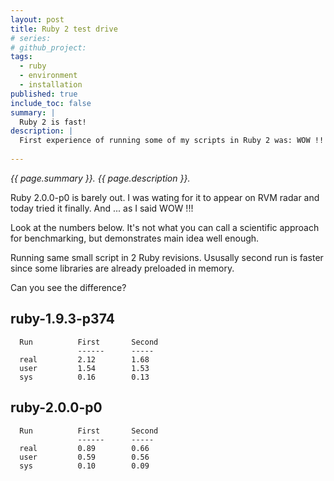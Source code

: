 ```yaml
---
layout: post
title: Ruby 2 test drive
# series: 
# github_project: 
tags:
  - ruby
  - environment
  - installation
published: true
include_toc: false
summary: |
  Ruby 2 is fast!
description: |
  First experience of running some of my scripts in Ruby 2 was: WOW !!!
  
---
```


<em>{{ page.summary }}. {{ page.description }}.</em>

Ruby 2.0.0-p0 is barely out. I was wating for it to appear on RVM radar and today tried it finally. And ... as I said WOW !!!

Look at the numbers below. It's not what you can call a scientific approach for benchmarking, but demonstrates main idea well enough.

Running same small script in 2 Ruby revisions. Ususally second run is faster since some libraries are already preloaded in memory.

Can you see the difference?

## ruby-1.9.3-p374

      Run          First       Second 
                   ------      -----
      real         2.12        1.68
      user         1.54        1.53
      sys          0.16        0.13





## ruby-2.0.0-p0

      Run          First       Second 
                   ------      -----
      real         0.89        0.66
      user         0.59        0.56
      sys          0.10        0.09


